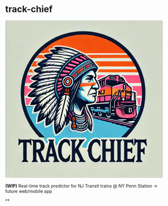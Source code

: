 # track-chief
![Alt text](trackchief1.png)

**(WIP)** 
Real-time track predictor for NJ Transit trains @ NY Penn Station -> future web/mobile app

**
